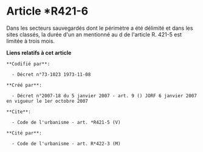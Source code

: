 # Article *R421-6

Dans les secteurs sauvegardés dont le périmètre a été délimité et dans les sites classés, la durée d'un an mentionné au d de
l'article R. 421-5 est limitée à trois mois.

**Liens relatifs à cet article**

	**Codifié par**:

	  - Décret n°73-1023 1973-11-08

	**Créé par**:

	  - Décret n°2007-18 du 5 janvier 2007 - art. 9 () JORF 6 janvier 2007 en vigueur le 1er octobre 2007

	**Cite**:

	  - Code de l'urbanisme - art. *R421-5 (V)

	**Cité par**:

	  - Code de l'urbanisme - art. R*422-3 (M)
